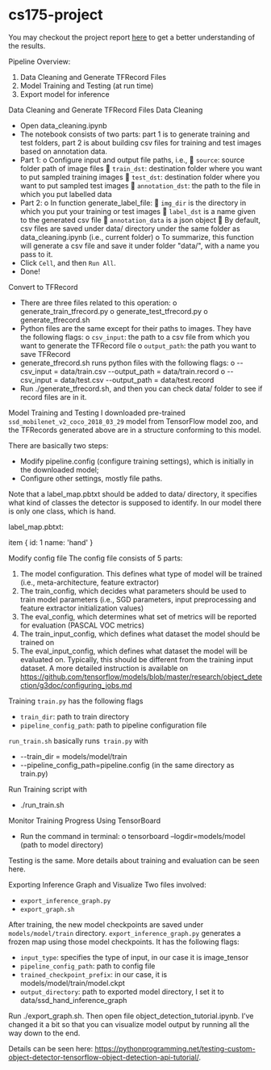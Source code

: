# cs175-project
You may checkout the project report [here](https://i.cs.hku.hk/~hylei/FinalReport.pdf) to get a better understanding of the results.

Pipeline Overview:
1.	Data Cleaning and Generate TFRecord Files
2.	Model Training and Testing (at run time)
3.	Export model for inference

Data Cleaning and Generate TFRecord Files
Data Cleaning
-	Open data_cleaning.ipynb
-	The notebook consists of two parts: part 1 is to generate training and test folders, part 2 is about building csv files for training and test images based on annotation data.
-	Part 1:
o	Configure input and output file paths, i.e.,
	`source`: source folder path of image files
	`train_dst`: destination folder where you want to put sampled training images
	`test_dst`: destination folder where you want to put sampled test images
	`annotation_dst`: the path to the file in which you put labelled data
-	Part 2:
o	In function generate_label_file:
	`img_dir` is the directory in which you put your training or test images
	`label_dst` is a name given to the generated csv file
	`annotation_data` is a json object
	By default, csv files are saved under data/ directory under the same folder as data_cleaning.ipynb (i.e., current folder)
o	To summarize, this function will generate a csv file and save it under folder "data/", with a name you pass to it.
-	Click `Cell`, and then `Run All`.
-	Done!

Convert to TFRecord
-	There are three files related to this operation:
o	generate_train_tfrecord.py
o	generate_test_tfrecord.py
o	generate_tfrecord.sh
-	Python files are the same except for their paths to images.  They have the following flags:
o	`csv_input`: the path to a csv file from which you want to generate the TFRecord file
o	`output_path`: the path you want to save TFRecord
-	generate_tfrecord.sh runs python files with the following flags:
o	--csv_input = data/train.csv --output_path = data/train.record
o	--csv_input = data/test.csv --output_path = data/test.record
-	Run ./generate_tfrecord.sh, and then you can check data/ folder to see if record files are in it.

Model Training and Testing
I downloaded pre-trained `ssd_mobilenet_v2_coco_2018_03_29` model from TensorFlow model zoo, and the TFRecords generated above are in a structure conforming to this model.

There are basically two steps:
-	Modify pipeline.config (configure training settings), which is initially in the downloaded model;
-	Configure other settings, mostly file paths.

Note that a label_map.pbtxt should be added to data/ directory, it specifies what kind of classes the detector is supposed to identify.  In our model there is only one class, which is hand.

label_map.pbtxt:

item {
id: 1
name: 'hand'
}

Modify config file
The config file consists of 5 parts:
1.	The model configuration.  This defines what type of model will be trained (i.e., meta-architecture, feature extractor)
2.	The train_config, which decides what parameters should be used to train model parameters (i.e., SGD parameters, input preprocessing and feature extractor initialization values)
3.	The eval_config, which determines what set of metrics will be reported for evaluation (PASCAL VOC metrics)
4.	The train_input_config, which defines what dataset the model should be trained on
5.	The eval_input_config, which defines what dataset the model will be evaluated on.  Typically, this should be different from the training input dataset.
A more detailed instruction is available on https://github.com/tensorflow/models/blob/master/research/object_detection/g3doc/configuring_jobs.md

Training
`train.py` has the following flags
-	`train_dir`: path to train directory
-	`pipeline_config_path`: path to pipeline configuration file

`run_train.sh` basically runs` train.py` with
-	--train_dir = models/model/train
-	--pipeline_config_path=pipeline.config (in the same directory as train.py)

Run Training script with
-	./run_train.sh

Monitor Training Progress Using TensorBoard
-	Run the command in terminal:
o	tensorboard –logdir=models/model (path to model directory)

Testing is the same.  More details about training and evaluation can be seen here.

Exporting Inference Graph and Visualize
Two files involved:
-	`export_inference_graph.py`
-	`export_graph.sh`

After training, the new model checkpoints are saved under `models/model/train` directory.  `export_inference_graph.py` generates a frozen map using those model checkpoints.   It has the following flags:
-	`input_type`: specifies the type of input, in our case it is image_tensor
-	`pipeline_config_path`: path to config file
-	`trained_checkpoint_prefix`: in our case, it is models/model/train/model.ckpt
-	`output_directory`: path to exported model directory, I set it to data/ssd_hand_inference_graph

Run ./export_graph.sh.  Then open file object_detection_tutorial.ipynb.  I’ve changed it a bit so that you can visualize model output by running all the way down to the end.  

Details can be seen here: https://pythonprogramming.net/testing-custom-object-detector-tensorflow-object-detection-api-tutorial/.
